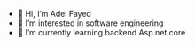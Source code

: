 - 👋 Hi, I’m Adel Fayed
- 👀 I’m interested in software engineering
- 🌱 I’m currently learning backend Asp.net core

<!---
Adel627/Adel627 is a ✨ special ✨ repository because its `README.md` (this file) appears on your GitHub profile.
You can click the Preview link to take a look at your changes.
--->
